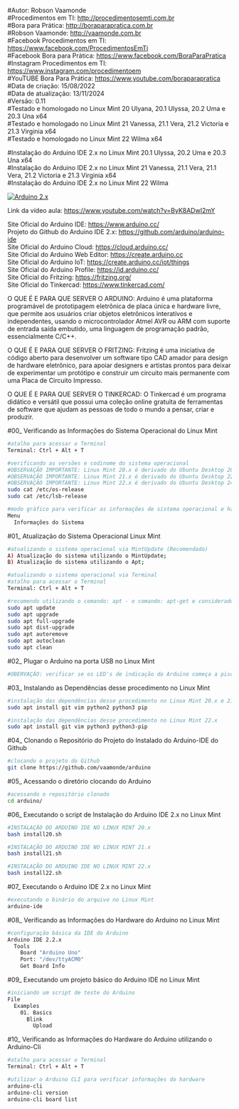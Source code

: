#Autor: Robson Vaamonde<br>
#Procedimentos em TI: http://procedimentosemti.com.br<br>
#Bora para Prática: http://boraparapratica.com.br<br>
#Robson Vaamonde: http://vaamonde.com.br<br>
#Facebook Procedimentos em TI: https://www.facebook.com/ProcedimentosEmTi<br>
#Facebook Bora para Prática: https://www.facebook.com/BoraParaPratica<br>
#Instagram Procedimentos em TI: https://www.instagram.com/procedimentoem<br>
#YouTUBE Bora Para Prática: https://www.youtube.com/boraparapratica<br>
#Data de criação: 15/08/2022<br>
#Data de atualização: 13/11/2024<br>
#Versão: 0.11<br>
#Testado e homologado no Linux Mint 20 Ulyana, 20.1 Ulyssa, 20.2 Uma e 20.3 Una x64<br>
#Testado e homologado no Linux Mint 21 Vanessa, 21.1 Vera, 21.2 Victoria e 21.3 Virginia x64<br>
#Testado e homologado no Linux Mint 22 Wilma x64<br>

#Instalação do Arduino IDE 2.x no Linux Mint 20.1 Ulyssa, 20.2 Uma e 20.3 Una x64<br>
#Instalação do Arduino IDE 2.x no Linux Mint 21 Vanessa, 21.1 Vera, 21.1 Vera, 21.2 Victoria e 21.3 Virginia x64<br>
#Instalação do Arduino IDE 2.x no Linux Mint 22 Wilma<br>

[![Arduino 2.x](http://img.youtube.com/vi/ByK8ADwI2mY/0.jpg)](https://www.youtube.com/watch?v=ByK8ADwI2mY "Arduino 2.x")

Link da vídeo aula: https://www.youtube.com/watch?v=ByK8ADwI2mY

Site Oficial do Arduino IDE: https://www.arduino.cc/<br>
Projeto do Github do Arduino IDE 2.x: https://github.com/arduino/arduino-ide<br>
Site Oficial do Arduino Cloud: https://cloud.arduino.cc/<br>
Site Oficial do Arduino Web Editor: https://create.arduino.cc<br>
Site Oficial do Arduino IoT: https://create.arduino.cc/iot/things<br>
Site Oficial do Arduino Profile: https://id.arduino.cc/<br>
Site Oficial do Fritzing: https://fritzing.org/<br>
Site Oficial do Tinkercad: https://www.tinkercad.com/

O QUE É E PARA QUE SERVER O ARDUINO: Arduino é uma plataforma programável de prototipagem eletrônica de placa única e hardware livre, que permite aos usuários criar objetos eletrônicos interativos e independentes, usando o microcontrolador Atmel AVR ou ARM com suporte de entrada saída embutido, uma linguagem de programação padrão, essencialmente C/C++.

O QUE É E PARA QUE SERVER O FRITZING: Fritzing é uma iniciativa de código aberto para desenvolver um software tipo CAD amador para design de hardware eletrônico, para apoiar designers e artistas prontos para deixar de experimentar um protótipo e construir um circuito mais permanente com uma Placa de Circuito Impresso.

O QUE É E PARA QUE SERVER O TINKERCAD: O Tinkercad é um programa didático e versátil que possui uma coleção online gratuita de ferramentas de software que ajudam as pessoas de todo o mundo a pensar, criar e produzir.

#00_ Verificando as Informações do Sistema Operacional do Linux Mint<br>
```bash
#atalho para acessar o Terminal
Terminal: Ctrl + Alt + T

#verificando as versões e codinome do sistema operacional
#OBSERVAÇÃO IMPORTANTE: Linux Mint 20.x é derivado do Ubuntu Desktop 20.04.x Focal Fossa
#OBSERVAÇÃO IMPORTANTE: Linux Mint 21.x é derivado do Ubuntu Desktop 22.04.x Jammy Jellyfish
#OBSERVAÇÃO IMPORTANTE: Linux Mint 22.x é derivado do Ubuntu Desktop 24.04.x Noble Numbat
sudo cat /etc/os-release
sudo cat /etc/lsb-release

#modo gráfico para verificar as informações de sistema operacional e hardware
Menu
  Informações do Sistema
```

#01_ Atualização do Sistema Operacional Linux Mint<br>
```bash
#atualizando o sistema operacional via MintUpdate (Recomendado)
A) Atualização do sistema utilizando o MintUpdate;
B) Atualização do sistema utilizando o Apt;

#atualizando o sistema operacional via Terminal
#atalho para acessar o Terminal
Terminal: Ctrl + Alt + T

#recomendo utilizando o comando: apt - o comando: apt-get e considerado obsoleto
sudo apt update
sudo apt upgrade
sudo apt full-upgrade
sudo apt dist-upgrade
sudo apt autoremove
sudo apt autoclean
sudo apt clean
```

#02_ Plugar o Arduino na porta USB no Linux Mint<br>
```bash
#OBERVAÇÃO: verificar se os LED's de indicação do Arduino começa a piscar
```

#03_ Instalando as Dependências desse procedimento no Linux Mint<br>
```bash
#instalação das dependências desse procedimento no Linux Mint 20.x e 21.x
sudo apt install git vim python2 python3 pip

#instalação das dependências desse procedimento no Linux Mint 22.x
sudo apt install git vim python3 python3-pip
```

#04_ Clonando o Repositório do Projeto do Instalado do Arduino-IDE do Github<br>
```bash
#clocando o projeto do Github
git clone https://github.com/vaamonde/arduino
```

#05_ Acessando o diretório clocando do Arduino<br>
```bash
#acessando o repositório clonado
cd arduino/
```

#06_ Executando o script de Instalação do Arduino IDE 2.x no Linux Mint<br>
```bash
#INSTALAÇÃO DO ARDUINO IDE NO LINUX MINT 20.x
bash install20.sh

#INSTALAÇÃO DO ARDUINO IDE NO LINUX MINT 21.x
bash install21.sh

#INSTALAÇÃO DO ARDUINO IDE NO LINUX MINT 22.x
bash install22.sh
```

#07_ Executando o Arduino IDE 2.x no Linux Mint<br>
```bash
#executando o binário do arquivo no Linux Mint
arduino-ide
```

#08_ Verificando as Informações do Hardware do Arduino no Linux Mint<br>
```bash
#configuração básica da IDE do Arduino
Arduino IDE 2.2.x
  Tools
    Board "Arduino Uno"
    Port: "/dev/ttyACM0"
    Get Board Info
```

#09_ Executando um projeto básico do Arduino IDE no Linux Mint<br>
```bash
#iniciando um script de teste do Arduino
File
  Examples
    01. Basics
      Blink
        Upload
```

#10_ Verificando as Informações do Hardware do Arduino utilizando o Arduino-Cli<br>
```bash
#atalho para acessar o Terminal
Terminal: Ctrl + Alt + T

#utilizar o Arduino CLI para verificar informações do hardware
arduino-cli
arduino-cli version
arduino-cli board list
```